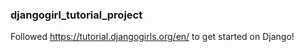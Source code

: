 ### djangogirl_tutorial_project

Followed https://tutorial.djangogirls.org/en/ to get started on Django!

